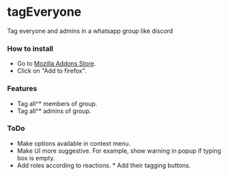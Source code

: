 # tagEveryone
Tag everyone and admins in a whatsapp group like discord

### How to install
* Go to [Mozilla Addons Store](https://addons.mozilla.org/en-US/firefox/addon/tageveryone/).
* Click on "Add to firefox".

### Features
* Tag all^* members of group.
* Tag all^* admins of group.

### ToDo
* Make options available in context menu.
* Make UI more suggestive. For example, show warning in popup if typing box is empty.
* Add roles according to reactions.
\* Add their tagging buttons.
